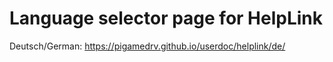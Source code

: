 # Language selector page for HelpLink
Deutsch/German: https://pigamedrv.github.io/userdoc/helplink/de/
